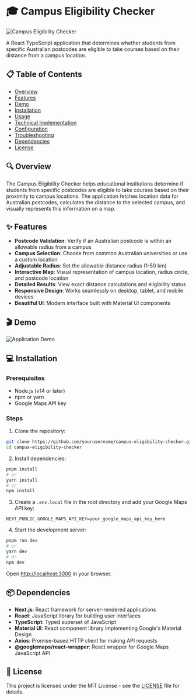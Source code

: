 # 🎓 Campus Eligibility Checker

![Campus Eligibility Checker](https://placeholder.svg?height=300&width=800)

A React TypeScript application that determines whether students from specific Australian postcodes are eligible to take courses based on their distance from a campus location.

## 📋 Table of Contents

- [Overview](#overview)
- [Features](#features)
- [Demo](#demo)
- [Installation](#installation)
- [Usage](#usage)
- [Technical Implementation](#technical-implementation)
- [Configuration](#configuration)
- [Troubleshooting](#troubleshooting)
- [Dependencies](#dependencies)
- [License](#license)

## 🔍 Overview

The Campus Eligibility Checker helps educational institutions determine if students from specific postcodes are eligible to take courses based on their proximity to campus locations. The application fetches location data for Australian postcodes, calculates the distance to the selected campus, and visually represents this information on a map.

## ✨ Features

- **Postcode Validation**: Verify if an Australian postcode is within an allowable radius from a campus
- **Campus Selection**: Choose from common Australian universities or use a custom location
- **Adjustable Radius**: Set the allowable distance radius (1-50 km)
- **Interactive Map**: Visual representation of campus location, radius circle, and postcode location
- **Detailed Results**: View exact distance calculations and eligibility status
- **Responsive Design**: Works seamlessly on desktop, tablet, and mobile devices
- **Beautiful UI**: Modern interface built with Material UI components

## 🎬 Demo

![Application Demo](https://placeholder.svg?height=400&width=800)

## 💻 Installation

### Prerequisites

- Node.js (v14 or later)
- npm or yarn
- Google Maps API key

### Steps

1. Clone the repository:

```bash
git clone https://github.com/yourusername/campus-eligibility-checker.git
cd campus-eligibility-checker
```

2. Install dependencies:

```bash
pnpm install
# or
yarn install
# or
npm install
```

3. Create a `.env.local` file in the root directory and add your Google Maps API key:

```plaintext
NEXT_PUBLIC_GOOGLE_MAPS_API_KEY=your_google_maps_api_key_here
```

4. Start the development server:

```bash
pnpm run dev
# or
yarn dev
# or
npm dev
```

Open [http://localhost:3000](http://localhost:3000) in your browser.

## 📦 Dependencies

- **Next.js**: React framework for server-rendered applications
- **React**: JavaScript library for building user interfaces
- **TypeScript**: Typed superset of JavaScript
- **Material UI**: React component library implementing Google's Material Design
- **Axios**: Promise-based HTTP client for making API requests
- **@googlemaps/react-wrapper**: React wrapper for Google Maps JavaScript API

## 📄 License

This project is licensed under the MIT License - see the [LICENSE](LICENSE) file for details.
